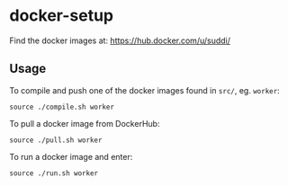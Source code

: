 # docker-setup

Find the docker images at: https://hub.docker.com/u/suddi/

## Usage

To compile and push one of the docker images found in `src/`, eg. `worker`:

````
source ./compile.sh worker
````

To pull a docker image from DockerHub:
````
source ./pull.sh worker
````

To run a docker image and enter:
````
source ./run.sh worker
````
